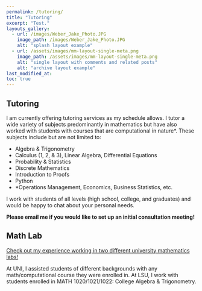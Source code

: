 ```yaml
---
permalink: /tutoring/
title: "Tutoring"
excerpt: "Test."
layouts_gallery:
  - url: /images/Weber_Jake_Photo.JPG
    image_path: /images/Weber_Jake_Photo.JPG
    alt: "splash layout example"
  - url: /assets/images/mm-layout-single-meta.png
    image_path: /assets/images/mm-layout-single-meta.png
    alt: "single layout with comments and related posts"
    alt: "archive layout example"
last_modified_at: 
toc: true
---
```


## Tutoring

I am currently offering tutoring services as my schedule allows. I tutor a wide variety of subjects predominantly in mathematics but have also worked with students with courses that are computational in nature*. These subjects include but are not limited to:
- Algebra & Trigonometry
- Calculus (1, 2, & 3), Linear Algebra, Differential Equations
- Probability & Statistics
- Discrete Mathematics
- Introduction to Proofs
- Python
- *Operations Management, Economics, Business Statistics, etc.

I work with students of all levels (high school, college, and graduates) and would be happy to chat about your personal needs.

 **Please email me if you would like to set up an initial consultation meeting!**

## Math Lab
[Check out my experience working in two different university mathematics labs!](/experience/#math-lab)

At UNI, I assisted students of different backgrounds with any math/computational course they were enrolled in. At LSU, I work with students enrolled in MATH 1020/1021/1022: College Algebra & Trigonometry.
